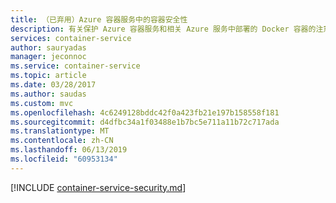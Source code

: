 ```yaml
---
title: （已弃用）Azure 容器服务中的容器安全性
description: 有关保护 Azure 容器服务和相关 Azure 服务中部署的 Docker 容器的注意事项。
services: container-service
author: sauryadas
manager: jeconnoc
ms.service: container-service
ms.topic: article
ms.date: 03/28/2017
ms.author: saudas
ms.custom: mvc
ms.openlocfilehash: 4c6249128bddc42f0a423fb21e197b158558f181
ms.sourcegitcommit: d4dfbc34a1f03488e1b7bc5e711a11b72c717ada
ms.translationtype: MT
ms.contentlocale: zh-CN
ms.lasthandoff: 06/13/2019
ms.locfileid: "60953134"
---
```

[!INCLUDE [container-service-security.md](../../../includes/container-service-security.md)]
